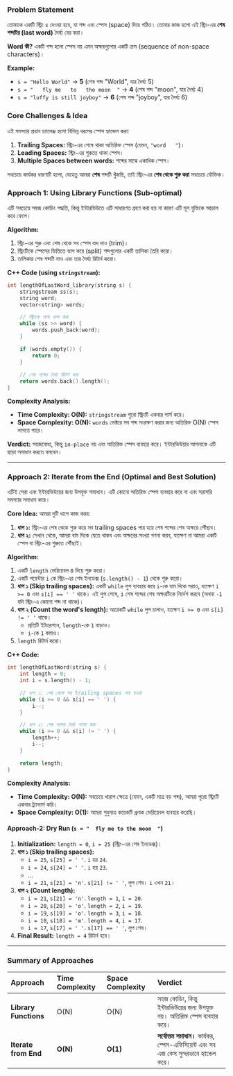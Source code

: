 ### **Problem Statement**

তোমাকে একটি স্ট্রিং `s` দেওয়া হবে, যা শব্দ এবং স্পেস (space) দিয়ে গঠিত। তোমার কাজ হলো এই স্ট্রিং-এর **শেষ শব্দটির (last word)** দৈর্ঘ্য বের করা।

**Word কী?** একটি শব্দ হলো স্পেস নয় এমন অক্ষরগুলোর একটি ক্রম (sequence of non-space characters)।

**Example:**
*   `s = "Hello World"` -> **5** (শেষ শব্দ "World", যার দৈর্ঘ্য 5)
*   `s = "   fly me   to   the moon  "` -> **4** (শেষ শব্দ "moon", যার দৈর্ঘ্য 4)
*   `s = "luffy is still joyboy"` -> **6** (শেষ শব্দ "joyboy", যার দৈর্ঘ্য 6)

### **Core Challenges & Idea**

এই সমস্যার প্রধান চ্যালেঞ্জ হলো বিভিন্ন ধরনের স্পেস হ্যান্ডেল করা:
1.  **Trailing Spaces:** স্ট্রিং-এর শেষে থাকা অতিরিক্ত স্পেস (যেমন, `"word   "`)।
2.  **Leading Spaces:** স্ট্রিং-এর শুরুতে থাকা স্পেস।
3.  **Multiple Spaces between words:** শব্দের মাঝে একাধিক স্পেস।

সবচেয়ে কার্যকর ধারণাটি হলো, যেহেতু আমরা **শেষ** শব্দটি খুঁজছি, তাই স্ট্রিং-এর **শেষ থেকে শুরু করা** সবচেয়ে যৌক্তিক।

### **Approach 1: Using Library Functions (Sub-optimal)**

এটি সবচেয়ে সহজ কোডিং পদ্ধতি, কিন্তু ইন্টারভিউতে এটি সাধারণত গ্রহণ করা হয় না কারণ এটি মূল যুক্তিকে আড়াল করে ফেলে।

**Algorithm:**
1.  স্ট্রিং-এর শুরু এবং শেষ থেকে সব স্পেস বাদ দাও (trim)।
2.  স্ট্রিংটিকে স্পেসের ভিত্তিতে ভাগ করে (split) শব্দগুলোর একটি তালিকা তৈরি করো।
3.  তালিকার শেষ শব্দটি নাও এবং তার দৈর্ঘ্য রিটার্ন করো।

**C++ Code (using `stringstream`):**
```cpp
int lengthOfLastWord_library(string s) {
    stringstream ss(s);
    string word;
    vector<string> words;

    // স্ট্রিংকে শব্দে ভাগ করা
    while (ss >> word) {
        words.push_back(word);
    }

    if (words.empty()) {
        return 0;
    }
    
    // শেষ শব্দের দৈর্ঘ্য রিটার্ন করা
    return words.back().length();
}
```

**Complexity Analysis:**
*   **Time Complexity: O(N):** `stringstream` পুরো স্ট্রিংটি একবার পার্স করে।
*   **Space Complexity: O(N):** `words` ভেক্টরে সব শব্দ সংরক্ষণ করার জন্য অতিরিক্ত O(N) স্পেস লাগতে পারে।

**Verdict:** সহজবোধ্য, কিন্তু `in-place` নয় এবং অতিরিক্ত স্পেস ব্যবহার করে। ইন্টারভিউয়ার আপনাকে এটি ছাড়া সমাধান করতে বলবেন।

---

### **Approach 2: Iterate from the End (Optimal and Best Solution)**

এটিই সেরা এবং ইন্টারভিউয়ের জন্য উপযুক্ত সমাধান। এটি কোনো অতিরিক্ত স্পেস ব্যবহার করে না এবং সরাসরি সমস্যার সমাধান করে।

**Core Idea:**
আমরা দুটি ধাপে কাজ করব:
1.  **ধাপ ১:** স্ট্রিং-এর শেষ থেকে শুরু করে সব trailing spaces পার হয়ে শেষ শব্দের শেষ অক্ষরে পৌঁছাব।
2.  **ধাপ ২:** সেখান থেকে, আমরা বাম দিকে যেতে থাকব এবং অক্ষরের সংখ্যা গণনা করব, যতক্ষণ না আমরা একটি স্পেস বা স্ট্রিং-এর শুরুতে পৌঁছাই।

**Algorithm:**
1.  একটি `length` ভেরিয়েবল `0` দিয়ে শুরু করো।
2.  একটি পয়েন্টার `i` কে স্ট্রিং-এর শেষ ইনডেক্স (`s.length() - 1`) থেকে শুরু করো।
3.  **ধাপ ১ (Skip trailing spaces):** একটি `while` লুপ ব্যবহার করে `i`-কে বাম দিকে সরাও, যতক্ষণ `i >= 0` এবং `s[i] == ' '` থাকে। এই লুপ শেষে, `i` শেষ শব্দের শেষ অক্ষরটিকে নির্দেশ করবে (অথবা `-1` যদি স্ট্রিং-এ কোনো শব্দ না থাকে)।
4.  **ধাপ ২ (Count the word's length):** আরেকটি `while` লুপ চালাও, যতক্ষণ `i >= 0` এবং `s[i] != ' '` থাকে।
    *   প্রতিটি ইটারেশনে, `length`-কে `1` বাড়াও।
    *   `i`-কে `1` কমাও।
5.  `length` রিটার্ন করো।

**C++ Code:**
```cpp
int lengthOfLastWord(string s) {
    int length = 0;
    int i = s.length() - 1;

    // ধাপ ১: শেষ থেকে সব trailing spaces পার হওয়া
    while (i >= 0 && s[i] == ' ') {
        i--;
    }

    // ধাপ ২: শেষ শব্দের দৈর্ঘ্য গণনা করা
    while (i >= 0 && s[i] != ' ') {
        length++;
        i--;
    }

    return length;
}

```

**Complexity Analysis:**
*   **Time Complexity: O(N):** সবচেয়ে খারাপ ক্ষেত্রে (যেমন, একটি মাত্র বড় শব্দ), আমরা পুরো স্ট্রিংটি একবার ট্র্যাভার্স করি।
*   **Space Complexity: O(1):** আমরা শুধুমাত্র কয়েকটি ধ্রুবক ভেরিয়েবল ব্যবহার করেছি।

#### **Approach-2: Dry Run (`s = "  fly me to the moon  "`)**
1.  **Initialization:** `length = 0`, `i = 25` (স্ট্রিং-এর শেষ ইনডেক্স)।
2.  **ধাপ ১ (Skip trailing spaces):**
    *   `i = 25`, `s[25] = ' '`. `i` হয় `24`.
    *   `i = 24`, `s[24] = ' '`. `i` হয় `23`.
    *   ...
    *   `i = 21`, `s[21] = 'n'`. `s[21] != ' '`, লুপ শেষ। `i` এখন `21`।
3.  **ধাপ ২ (Count length):**
    *   `i = 21`, `s[21] = 'n'`. `length = 1`, `i = 20`.
    *   `i = 20`, `s[20] = 'o'`. `length = 2`, `i = 19`.
    *   `i = 19`, `s[19] = 'o'`. `length = 3`, `i = 18`.
    *   `i = 18`, `s[18] = 'm'`. `length = 4`, `i = 17`.
    *   `i = 17`, `s[17] = ' '`. `s[17] == ' '`, লুপ শেষ।
4.  **Final Result:** `length = 4` রিটার্ন হবে।

---

### **Summary of Approaches**

| Approach | Time Complexity | Space Complexity | Verdict  |
| :--- | :--- | :--- | :--- |
| **Library Functions** | O(N) | O(N) | সহজ কোডিং, কিন্তু ইন্টারভিউয়ের জন্য উপযুক্ত নয়। অতিরিক্ত স্পেস ব্যবহার করে। |
| **Iterate from End** | **O(N)** | **O(1)** | **সর্বোত্তম সমাধান।** কার্যকর, স্পেস-এফিসিয়েন্ট এবং সব এজ কেস সুন্দরভাবে হ্যান্ডেল করে। |
